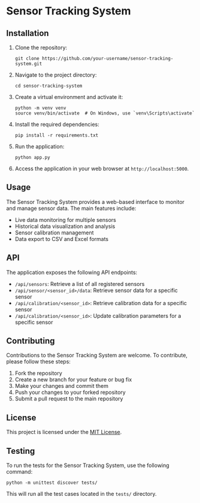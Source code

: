 # Sensor Tracking System

## Installation

1. Clone the repository:
   ```
   git clone https://github.com/your-username/sensor-tracking-system.git
   ```
2. Navigate to the project directory:
   ```
   cd sensor-tracking-system
   ```
3. Create a virtual environment and activate it:
   ```
   python -m venv venv
   source venv/bin/activate  # On Windows, use `venv\Scripts\activate`
   ```
4. Install the required dependencies:
   ```
   pip install -r requirements.txt
   ```
5. Run the application:
   ```
   python app.py
   ```
6. Access the application in your web browser at `http://localhost:5000`.

## Usage

The Sensor Tracking System provides a web-based interface to monitor and manage sensor data. The main features include:

- Live data monitoring for multiple sensors
- Historical data visualization and analysis
- Sensor calibration management
- Data export to CSV and Excel formats

## API

The application exposes the following API endpoints:

- `/api/sensors`: Retrieve a list of all registered sensors
- `/api/sensor/<sensor_id>/data`: Retrieve sensor data for a specific sensor
- `/api/calibration/<sensor_id>`: Retrieve calibration data for a specific sensor
- `/api/calibration/<sensor_id>`: Update calibration parameters for a specific sensor

## Contributing

Contributions to the Sensor Tracking System are welcome. To contribute, please follow these steps:

1. Fork the repository
2. Create a new branch for your feature or bug fix
3. Make your changes and commit them
4. Push your changes to your forked repository
5. Submit a pull request to the main repository

## License

This project is licensed under the [MIT License](LICENSE).

## Testing

To run the tests for the Sensor Tracking System, use the following command:

```
python -m unittest discover tests/
```

This will run all the test cases located in the `tests/` directory.
